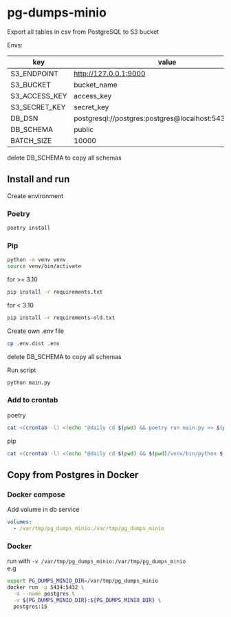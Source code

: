 # pg-dumps-minio

Export all tables in csv from PostgreSQL to S3 bucket

Envs:

| key           | value                                                  |
|---------------|--------------------------------------------------------|
| S3_ENDPOINT   | http://127.0.0.1:9000                                  |
| S3_BUCKET     | bucket_name                                            |
| S3_ACCESS_KEY | access_key                                             |
| S3_SECRET_KEY | secret_key                                             |
| DB_DSN        | postgresql://postgres:postgres@localhost:5432/postgres |
| DB_SCHEMA     | public                                                 |
| BATCH_SIZE    | 10000                                                  |

delete DB_SCHEMA to copy all schemas

## Install and run
Create environment

### Poetry
```bash
poetry install
```

### Pip
```bash
python -m venv venv
source venv/bin/activate
```

for >= 3.10
```bash
pip install -r requirements.txt
```

for < 3.10
```bash
pip install -r requirements-old.txt
```

Create own .env file
```bash
cp .env.dist .env
```
delete DB_SCHEMA to copy all schemas

Run script
```bash
python main.py
```

### Add to crontab

poetry
```bash
cat <(crontab -l) <(echo "@daily cd $(pwd) && poetry run main.py >> $(pwd)/cron_log.txt 2>&1") | crontab - 
```

pip
```bash
cat <(crontab -l) <(echo "@daily cd $(pwd) && $(pwd)/venv/bin/python $(pwd)/main.py >> $(pwd)/cron_log.txt 2>&1") | crontab - 
```

## Copy from Postgres in Docker
### Docker compose
Add volume in db service
```yaml
volumes:
  - /var/tmp/pg_dumps_minio:/var/tmp/pg_dumps_minio
```

### Docker
run with `-v /var/tmp/pg_dumps_minio:/var/tmp/pg_dumps_minio`  
e.g
```bash
export PG_DUMPS_MINIO_DIR=/var/tmp/pg_dumps_minio
docker run -p 5434:5432 \
  -d --name postgres \
  -v ${PG_DUMPS_MINIO_DIR}:${PG_DUMPS_MINIO_DIR} \
  postgres:15
```